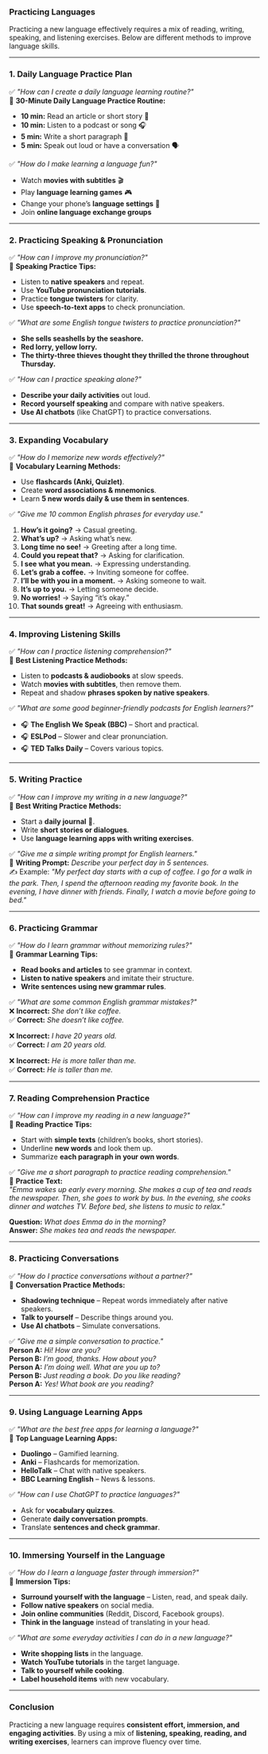 ### Practicing Languages  

Practicing a new language effectively requires a mix of reading, writing, speaking, and listening exercises. Below are different methods to improve language skills.

---

### 1. Daily Language Practice Plan  

✅ *"How can I create a daily language learning routine?"*  
📌 **30-Minute Daily Language Practice Routine:**  
- **10 min:** Read an article or short story 📖  
- **10 min:** Listen to a podcast or song 🎧  
- **5 min:** Write a short paragraph 📝  
- **5 min:** Speak out loud or have a conversation 🗣️  

✅ *"How do I make learning a language fun?"*  
- Watch **movies with subtitles** 🎬  
- Play **language learning games** 🎮  
- Change your phone’s **language settings** 📱  
- Join **online language exchange groups**  

---

### 2. Practicing Speaking & Pronunciation  

✅ *"How can I improve my pronunciation?"*  
📌 **Speaking Practice Tips:**  
- Listen to **native speakers** and repeat.  
- Use **YouTube pronunciation tutorials**.  
- Practice **tongue twisters** for clarity.  
- Use **speech-to-text apps** to check pronunciation.  

✅ *"What are some English tongue twisters to practice pronunciation?"*  
- **She sells seashells by the seashore.**  
- **Red lorry, yellow lorry.**  
- **The thirty-three thieves thought they thrilled the throne throughout Thursday.**  

✅ *"How can I practice speaking alone?"*  
- **Describe your daily activities** out loud.  
- **Record yourself speaking** and compare with native speakers.  
- **Use AI chatbots** (like ChatGPT) to practice conversations.  

---

### 3. Expanding Vocabulary  

✅ *"How do I memorize new words effectively?"*  
📌 **Vocabulary Learning Methods:**  
- Use **flashcards (Anki, Quizlet)**.  
- Create **word associations & mnemonics**.  
- Learn **5 new words daily & use them in sentences**.  

✅ *"Give me 10 common English phrases for everyday use."*  
1. **How’s it going?** → Casual greeting.  
2. **What’s up?** → Asking what’s new.  
3. **Long time no see!** → Greeting after a long time.  
4. **Could you repeat that?** → Asking for clarification.  
5. **I see what you mean.** → Expressing understanding.  
6. **Let’s grab a coffee.** → Inviting someone for coffee.  
7. **I’ll be with you in a moment.** → Asking someone to wait.  
8. **It’s up to you.** → Letting someone decide.  
9. **No worries!** → Saying “it’s okay.”  
10. **That sounds great!** → Agreeing with enthusiasm.  

---

### 4. Improving Listening Skills  

✅ *"How can I practice listening comprehension?"*  
📌 **Best Listening Practice Methods:**  
- Listen to **podcasts & audiobooks** at slow speeds.  
- Watch **movies with subtitles**, then remove them.  
- Repeat and shadow **phrases spoken by native speakers**.  

✅ *"What are some good beginner-friendly podcasts for English learners?"*  
- 🎧 **The English We Speak (BBC)** – Short and practical.  
- 🎧 **ESLPod** – Slower and clear pronunciation.  
- 🎧 **TED Talks Daily** – Covers various topics.  

---

### 5. Writing Practice  

✅ *"How can I improve my writing in a new language?"*  
📌 **Best Writing Practice Methods:**  
- Start a **daily journal** 📝.  
- Write **short stories or dialogues**.  
- Use **language learning apps with writing exercises**.  

✅ *"Give me a simple writing prompt for English learners."*  
📌 **Writing Prompt:** *Describe your perfect day in 5 sentences.*  
✍️ Example: *"My perfect day starts with a cup of coffee. I go for a walk in the park. Then, I spend the afternoon reading my favorite book. In the evening, I have dinner with friends. Finally, I watch a movie before going to bed."*  

---

### 6. Practicing Grammar  

✅ *"How do I learn grammar without memorizing rules?"*  
📌 **Grammar Learning Tips:**  
- **Read books and articles** to see grammar in context.  
- **Listen to native speakers** and imitate their structure.  
- **Write sentences using new grammar rules**.  

✅ *"What are some common English grammar mistakes?"*  
❌ **Incorrect:** *She don’t like coffee.*  
✅ **Correct:** *She doesn’t like coffee.*  

❌ **Incorrect:** *I have 20 years old.*  
✅ **Correct:** *I am 20 years old.*  

❌ **Incorrect:** *He is more taller than me.*  
✅ **Correct:** *He is taller than me.*  

---

### 7. Reading Comprehension Practice  

✅ *"How can I improve my reading in a new language?"*  
📌 **Reading Practice Tips:**  
- Start with **simple texts** (children’s books, short stories).  
- Underline **new words** and look them up.  
- Summarize **each paragraph in your own words**.  

✅ *"Give me a short paragraph to practice reading comprehension."*  
📖 **Practice Text:**  
*"Emma wakes up early every morning. She makes a cup of tea and reads the newspaper. Then, she goes to work by bus. In the evening, she cooks dinner and watches TV. Before bed, she listens to music to relax."*  

**Question:** *What does Emma do in the morning?*  
**Answer:** *She makes tea and reads the newspaper.*  

---

### 8. Practicing Conversations  

✅ *"How do I practice conversations without a partner?"*  
📌 **Conversation Practice Methods:**  
- **Shadowing technique** – Repeat words immediately after native speakers.  
- **Talk to yourself** – Describe things around you.  
- **Use AI chatbots** – Simulate conversations.  

✅ *"Give me a simple conversation to practice."*  
**Person A:** *Hi! How are you?*  
**Person B:** *I’m good, thanks. How about you?*  
**Person A:** *I’m doing well. What are you up to?*  
**Person B:** *Just reading a book. Do you like reading?*  
**Person A:** *Yes! What book are you reading?*  

---

### 9. Using Language Learning Apps  

✅ *"What are the best free apps for learning a language?"*  
📌 **Top Language Learning Apps:**  
- **Duolingo** – Gamified learning.  
- **Anki** – Flashcards for memorization.  
- **HelloTalk** – Chat with native speakers.  
- **BBC Learning English** – News & lessons.  

✅ *"How can I use ChatGPT to practice languages?"*  
- Ask for **vocabulary quizzes**.  
- Generate **daily conversation prompts**.  
- Translate **sentences and check grammar**.  

---

### 10. Immersing Yourself in the Language  

✅ *"How do I learn a language faster through immersion?"*  
📌 **Immersion Tips:**  
- **Surround yourself with the language** – Listen, read, and speak daily.  
- **Follow native speakers** on social media.  
- **Join online communities** (Reddit, Discord, Facebook groups).  
- **Think in the language** instead of translating in your head.  

✅ *"What are some everyday activities I can do in a new language?"*  
- **Write shopping lists** in the language.  
- **Watch YouTube tutorials** in the target language.  
- **Talk to yourself while cooking**.  
- **Label household items** with new vocabulary.  

---

### Conclusion  

Practicing a new language requires **consistent effort, immersion, and engaging activities**. By using a mix of **listening, speaking, reading, and writing exercises**, learners can improve fluency over time.  